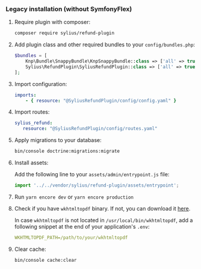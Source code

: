 ### Legacy installation (without SymfonyFlex)

1. Require plugin with composer:

   ```bash
   composer require sylius/refund-plugin
   ```

1. Add plugin class and other required bundles to your `config/bundles.php`:

    ```php
    $bundles = [
        Knp\Bundle\SnappyBundle\KnpSnappyBundle::class => ['all' => true],
        Sylius\RefundPlugin\SyliusRefundPlugin::class => ['all' => true],
    ];
    ```

1. Import configuration:

    ```yaml
    imports:
        - { resource: "@SyliusRefundPlugin/config/config.yaml" }
    ```
1. Import routes:

    ````yaml
   sylius_refund:
       resource: "@SyliusRefundPlugin/config/routes.yaml"
    ````

1. Apply migrations to your database:

    ```bash
    bin/console doctrine:migrations:migrate
    ```

1. Install assets:

   Add the following line to your `assets/admin/entrypoint.js` file:

    ```js
   import '../../vendor/sylius/refund-plugin/assets/entrypoint';
    ```

1. Run `yarn encore dev` or `yarn encore production`

1. Check if you have `wkhtmltopdf` binary. If not, you can download it [here](https://wkhtmltopdf.org/downloads.html).

   In case `wkhtmltopdf` is not located in `/usr/local/bin/wkhtmltopdf`, add a following snippet at the end of your application's `.env`:

    ```yaml
    WKHTMLTOPDF_PATH=/path/to/your/wkhtmltopdf
    ```   

1. Clear cache:

    ```bash
    bin/console cache:clear
    ```
